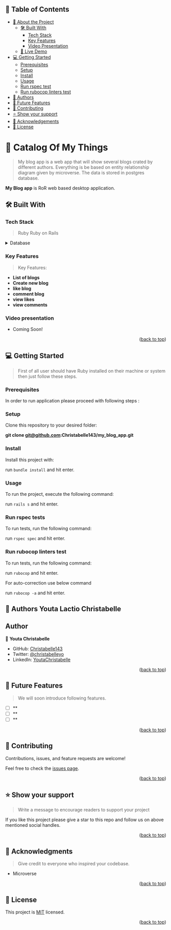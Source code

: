 

## 📗 Table of Contents

- [📖 About the Project](#about-project)
  - [🛠 Built With](#built-with)
    - [Tech Stack](#tech-stack)
    - [Key Features](#key-features)
    - [Video Presentation](#video-presentation)
  - [🚀 Live Demo](#live-demo)
- [💻 Getting Started](#getting-started)
  - [Prerequisites](#prerequisites)
  - [Setup](#setup)
  - [Install](#install)
  - [Usage](#usage)
  - [Run rspec test](#run-rspec)
  - [Run rubocop linters test](#run-rubocop)
- [👥 Authors](#authors)
- [🔭 Future Features](#future-features)
- [🤝 Contributing](#contributing)
- [⭐️ Show your support](#support)
- [🙏 Acknowledgements](#acknowledgements)
- [📝 License](#license)

<!-- PROJECT DESCRIPTION -->

# 📖 Catalog Of My Things <a name="about-project"></a>

> My blog app is a web app that will show several blogs crated by different authors. Everything is be based on entity relationship diagram given by microverse. The data is stored in postgres database.

**My Blog app** is RoR web based desktop application.

## 🛠 Built With <a name="built-with"></a>

### Tech Stack <a name="tech-stack"></a>

> Ruby
> Ruby on Rails

<details>
<summary>Database</summary>
  <ul>
    <li><a href="https://www.postgresql.org/">PostgreSQL</a></li>
  </ul>
</details>

<!-- Features -->

### Key Features <a name="key-features"></a>

> Key Features:

- **List of blogs**
- **Create new blog**
- **like blog**
- **comment blog**
- **view likes**
- **view comments**

### Video presentation <a name="video-presentation"></a> 
- Coming Soon!

<p align="right">(<a href="#readme-top">back to top</a>)</p>


<!-- GETTING STARTED -->

## 💻 Getting Started <a name="getting-started"></a>

> First of all user should have Ruby installed on their machine or system then just follow these steps.

### Prerequisites <a name="prerequisites"></a>

In order to run application please proceed with following steps :

### Setup <a name="setup"></a>

Clone this repository to your desired folder:

**git clone git@github.com:Christabelle143/my_blog_app.git**

### Install <a name="install"></a>

Install this project with:

run `bundle install` and hit enter.

### Usage <a name="usage"></a>

To run the project, execute the following command:

run `rails s` and hit enter.

### Run rspec tests <a name="run-rspec"></a>

To run tests, run the following command:

run `rspec spec` and hit enter.

### Run rubocop linters test <a name="run-rubocop"></a>

To run tests, run the following command:

run `rubocop` and hit enter.

For auto-correction use below command 

run `rubocop -a` and hit enter.

<!-- AUTHORS -->

## 👥 Authors <a name="authors">Youta Lactio Christabelle</a>

## Author

👤 **Youta Christabelle**

- GitHub: [Christabelle143](https://github.com/Christabelle143)
- Twitter: [@christabelleyo](https://twitter.com/christabelleyo)
- LinkedIn: [YoutaChristabelle](https://linkedin.com/in/YoutaChristabelle)

<p align="right">(<a href="#readme-top">back to top</a>)</p>

<!-- FUTURE FEATURES -->

## 🔭 Future Features <a name="future-features"></a>

> We will soon introduce following features.

- [ ] **
- [ ] **
- [ ] **

<p align="right">(<a href="#readme-top">back to top</a>)</p>

<!-- CONTRIBUTING -->

## 🤝 Contributing <a name="contributing"></a>

Contributions, issues, and feature requests are welcome!

Feel free to check the [issues page](../../issues/).

<p align="right">(<a href="#readme-top">back to top</a>)</p>

<!-- SUPPORT -->

## ⭐️ Show your support <a name="support"></a>

> Write a message to encourage readers to support your project

If you like this project please give a star to this repo and follow us on above mentioned social handles.

<p align="right">(<a href="#readme-top">back to top</a>)</p>

<!-- ACKNOWLEDGEMENTS -->

## 🙏 Acknowledgments <a name="acknowledgements"></a>

> Give credit to everyone who inspired your codebase.

- Microverse

<p align="right">(<a href="#readme-top">back to top</a>)</p>

<!-- LICENSE -->

## 📝 License <a name="license"></a>

This project is [MIT](./MIT.md) licensed.

<p align="right">(<a href="#readme-top">back to top</a>)</p>
